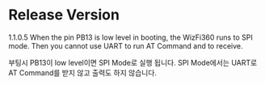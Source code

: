 # Release Version 

1.1.0.5
 When the pin PB13 is low level in booting, the WizFi360 runs to SPI mode.
 Then you cannot use UART to run AT Command and to receive.
 
 부팅시 PB13이 low level이면 SPI Mode로 실행 됩니다.
 SPI Mode에서는 UART로 AT Command를 받지 않고 출력도 하지 않습니다.
 
 
